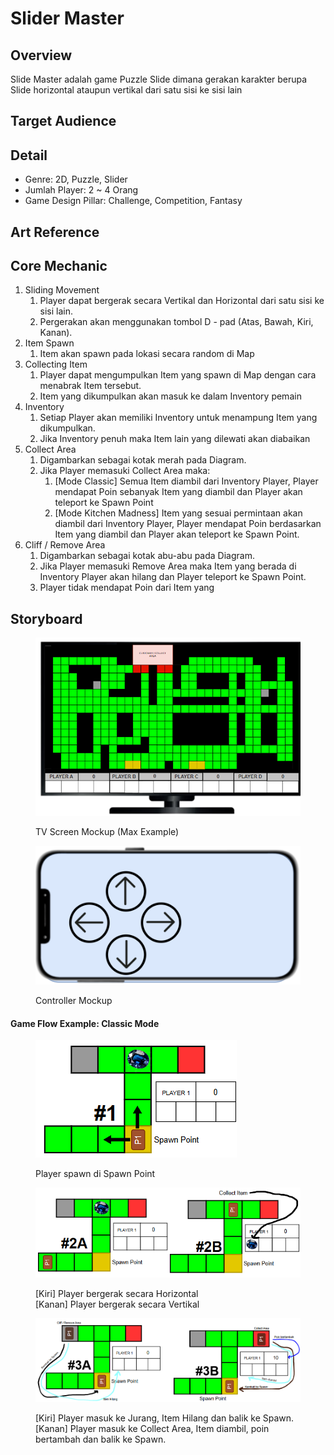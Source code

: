 # Slider Master

## Overview

Slide Master adalah game Puzzle Slide dimana gerakan karakter berupa Slide horizontal ataupun vertikal dari satu sisi ke sisi lain&#x20;

## Target Audience

## Detail

* Genre: 2D, Puzzle, Slider
* Jumlah Player: 2 \~ 4 Orang
* Game Design Pillar: Challenge, Competition, Fantasy

## Art Reference



## Core Mechanic

1. Sliding Movement
   1. Player dapat bergerak secara Vertikal dan Horizontal dari satu sisi ke sisi lain.
   2. Pergerakan akan menggunakan tombol D - pad (Atas, Bawah, Kiri, Kanan).
2. Item Spawn
   1. Item akan spawn pada lokasi secara random di Map
3. Collecting Item
   1. Player dapat mengumpulkan Item yang spawn di Map dengan cara menabrak Item tersebut.
   2. Item yang dikumpulkan akan masuk ke dalam Inventory pemain
4. Inventory
   1. Setiap Player akan memiliki Inventory untuk menampung Item yang dikumpulkan.
   2. Jika Inventory penuh maka Item lain yang dilewati akan diabaikan&#x20;
5. Collect Area
   1. Digambarkan sebagai kotak merah pada Diagram.
   2. Jika Player memasuki Collect Area maka:
      1. \[Mode Classic] Semua Item diambil dari Inventory Player, Player mendapat Poin sebanyak Item yang diambil dan Player akan teleport ke Spawn Point&#x20;
      2. \[Mode Kitchen Madness] Item yang sesuai permintaan akan diambil dari Inventory Player, Player mendapat Poin berdasarkan Item yang diambil dan Player akan teleport ke Spawn Point.
6. Cliff / Remove Area
   1. Digambarkan sebagai kotak abu-abu pada Diagram.
   2. Jika Player memasuki Remove Area maka Item yang berada di Inventory Player akan hilang dan Player teleport ke Spawn Point.
   3. Player tidak mendapat Poin dari Item yang&#x20;

## Storyboard

<figure><img src=".gitbook/assets/image (23).png" alt=""><figcaption><p>TV Screen Mockup (Max Example)</p></figcaption></figure>

<figure><img src=".gitbook/assets/image (24).png" alt=""><figcaption><p>Controller Mockup</p></figcaption></figure>

#### Game Flow Example: Classic Mode

<figure><img src=".gitbook/assets/image (28).png" alt=""><figcaption><p>Player spawn di Spawn Point</p></figcaption></figure>

<figure><img src=".gitbook/assets/image (29).png" alt=""><figcaption><p>[Kiri] Player bergerak secara Horizontal<br>[Kanan] Player bergerak secara Vertikal</p></figcaption></figure>

<figure><img src=".gitbook/assets/image (30).png" alt=""><figcaption><p>[Kiri] Player masuk ke Jurang, Item Hilang dan balik ke Spawn.<br>[Kanan] Player masuk ke Collect Area, Item diambil, poin bertambah dan balik ke Spawn.</p></figcaption></figure>

